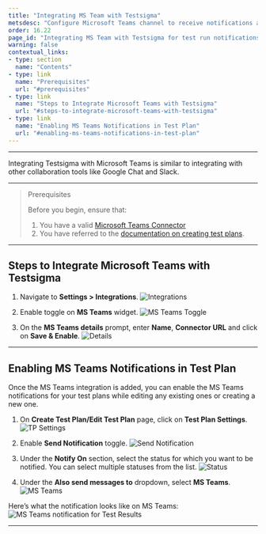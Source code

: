```yaml
---
title: "Integrating MS Team with Testsigma"
metsdesc: "Configure Microsoft Teams channel to receive notifications about Test Results in real-time from Testsigma Application | Testsigms Integration with MS Team"
order: 16.22
page_id: "Integrating MS Team with Testsigma for test run notifications"
warning: false
contextual_links:
- type: section
  name: "Contents"
- type: link
  name: "Prerequisites"
  url: "#prerequisites"
- type: link
  name: "Steps to Integrate Microsoft Teams with Testsigma"
  url: "#steps-to-integrate-microsoft-teams-with-testsigma"
- type: link
  name: "Enabling MS Teams Notifications in Test Plan"
  url: "#enabling-ms-teams-notifications-in-test-plan"
---
```


---

Integrating Testsigma with Microsoft Teams is similar to integrating with other collaboration tools like Google Chat and Slack.

---

> <p id="prerequisites">Prerequisites</p>
> 
> Before you begin, ensure that:
> 1. You have a valid [Microsoft Teams Connector](https://docs.microsoft.com/en-us/microsoftteams/platform/webhooks-and-connectors/how-to/add-incoming-webhook) 
> 2. You have referred to the [documentation on creating test plans](https://testsigma.com/docs/test-management/test-plans/overview/#steps-to-create-a-test-plan).



---

## **Steps to Integrate Microsoft Teams with Testsigma**


1. Navigate to **Settings > Integrations**.
![Integrations](https://s3.amazonaws.com/static-docs.testsigma.com/new_images/projects/applications/mstinav.png)


2. Enable toggle on **MS Teams** widget.
![MS Teams Toggle](https://s3.amazonaws.com/static-docs.testsigma.com/new_images/projects/applications/mstitgle.png)


3. On the **MS Teams details** prompt, enter **Name**, **Connector URL** and click on **Save & Enable**.
![Details](https://s3.amazonaws.com/static-docs.testsigma.com/new_images/projects/applications/mstisaen.png)


---

## **Enabling MS Teams Notifications in Test Plan**


Once the MS Teams integration is added, you can enable the MS Teams notifications for your test plans while editing any existing ones or creating a new one.


1. On **Create Test Plan/Edit Test Plan** page, click on **Test Plan Settings**. 
![TP Settings](https://s3.amazonaws.com/static-docs.testsigma.com/new_images/projects/applications/mstitpse.png)


2. Enable **Send Notification** toggle.
![Send Notification](https://s3.amazonaws.com/static-docs.testsigma.com/new_images/projects/applications/mstiet.png)


3. Under the **Notify On** section, select the status for which you want to be notified. You can select multiple statuses from the list.
![Status](https://s3.amazonaws.com/static-docs.testsigma.com/new_images/projects/applications/mstimss.png)


4. Under the **Also send messages to** dropdown, select **MS Teams**.
![MS Teams](https://s3.amazonaws.com/static-docs.testsigma.com/new_images/projects/applications/mstismst.png)



Here’s what the notification looks like on MS Teams:
![MS Teams notification for Test Results](https://docs.testsigma.com/images/microsoft-teams/ms-teams-testsigma-notifications.png)




---